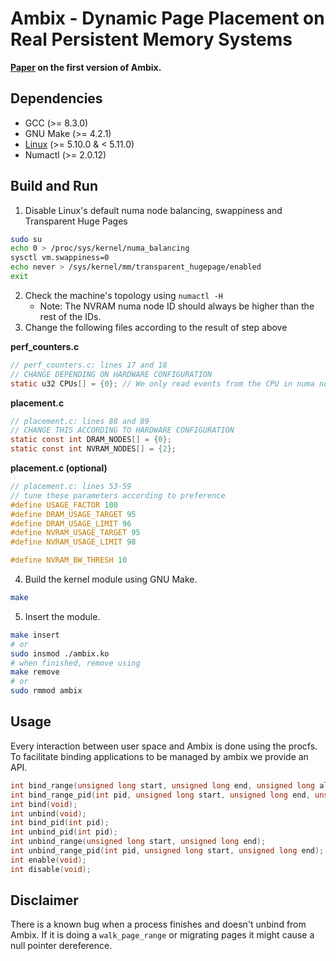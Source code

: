 # Ambix - Dynamic Page Placement on Real Persistent Memory Systems
**[Paper](https://arxiv.org/abs/2112.12685) on the first version of Ambix.**

## Dependencies
- GCC (>= 8.3.0)
- GNU Make (>= 4.2.1)
- [Linux](https://cdn.kernel.org/pub/linux/kernel/v5.x/linux-5.10.tar.xz) (>= 5.10.0 & < 5.11.0)
- Numactl (>= 2.0.12)

## Build and Run
1. Disable Linux's default numa node balancing, swappiness and Transparent Huge Pages
```sh
sudo su
echo 0 > /proc/sys/kernel/numa_balancing
sysctl vm.swappiness=0
echo never > /sys/kernel/mm/transparent_hugepage/enabled
exit
```
2. Check the machine's topology using `numactl -H`
    - Note: The NVRAM numa node ID should always be higher than the rest of the IDs.
3. Change the following files according to the result of step above

**perf_counters.c**
```C
// perf_counters.c: lines 17 and 18
// CHANGE DEPENDING ON HARDWARE CONFIGURATION
static u32 CPUs[] = {0}; // We only read events from the CPU in numa node 0
```
**placement.c**
```C
// placement.c: lines 88 and 89
// CHANGE THIS ACCORDING TO HARDWARE CONFIGURATION
static const int DRAM_NODES[] = {0};
static const int NVRAM_NODES[] = {2};
```
**placement.c (optional)**
```C
// placement.c: lines 53-59
// tune these parameters according to preference
#define USAGE_FACTOR 100
#define DRAM_USAGE_TARGET 95
#define DRAM_USAGE_LIMIT 96
#define NVRAM_USAGE_TARGET 95
#define NVRAM_USAGE_LIMIT 98

#define NVRAM_BW_THRESH 10
```
4. Build the kernel module using GNU Make.
```sh
make
```
5. Insert the module.
```sh
make insert
# or
sudo insmod ./ambix.ko
# when finished, remove using
make remove
# or
sudo rmmod ambix
```

## Usage
Every interaction between user space and Ambix is done using the procfs. To facilitate
binding applications to be managed by ambix we provide an API.
```C
int bind_range(unsigned long start, unsigned long end, unsigned long allocation_site, unsigned long size);
int bind_range_pid(int pid, unsigned long start, unsigned long end, unsigned long allocation_site, unsigned long size);
int bind(void);
int unbind(void);
int bind_pid(int pid);
int unbind_pid(int pid);
int unbind_range(unsigned long start, unsigned long end);
int unbind_range_pid(int pid, unsigned long start, unsigned long end);
int enable(void);
int disable(void);
```

## Disclaimer
There is a known bug when a process finishes and doesn't unbind from Ambix. If it is doing a `walk_page_range` or migrating pages it might cause a null pointer dereference.
